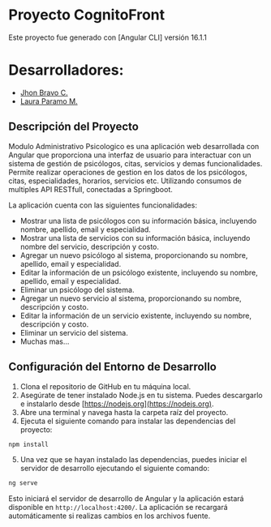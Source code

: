 # Proyecto CognitoFront

Este proyecto fue generado con [Angular CLI] versión 16.1.1

# Desarrolladores:

- [Jhon Bravo C.](https://github.com/michinthecat)
- [Laura Paramo M.](https://github.com/LauraParamo)

## Descripción del Proyecto

Modulo Administrativo Psicologico es una aplicación web desarrollada con Angular que proporciona una interfaz de usuario para interactuar con un sistema de gestión de psicólogos, citas, servicios y demas funcionalidades. Permite realizar operaciones de gestion en los datos de los psicólogos, citas, especialidades, horarios, servicios etc. Utilizando consumos de multiples API RESTfull, conectadas a Springboot.

La aplicación cuenta con las siguientes funcionalidades:

- Mostrar una lista de psicólogos con su información básica, incluyendo nombre, apellido, email y especialidad.
- Mostrar una lista de servicios con su información básica, incluyendo nombre del servicio, descripción y costo.
- Agregar un nuevo psicólogo al sistema, proporcionando su nombre, apellido, email y especialidad.
- Editar la información de un psicólogo existente, incluyendo su nombre, apellido, email y especialidad.
- Eliminar un psicólogo del sistema.
- Agregar un nuevo servicio al sistema, proporcionando su nombre, descripción y costo.
- Editar la información de un servicio existente, incluyendo su nombre, descripción y costo.
- Eliminar un servicio del sistema.
- Muchas mas...

## Configuración del Entorno de Desarrollo

1. Clona el repositorio de GitHub en tu máquina local.
2. Asegúrate de tener instalado Node.js en tu sistema. Puedes descargarlo e instalarlo desde [https://nodejs.org](https://nodejs.org).
3. Abre una terminal y navega hasta la carpeta raíz del proyecto.
4. Ejecuta el siguiente comando para instalar las dependencias del proyecto:

```bash
npm install
```


5. Una vez que se hayan instalado las dependencias, puedes iniciar el servidor de desarrollo ejecutando el siguiente comando:

```bash
ng serve
```

Esto iniciará el servidor de desarrollo de Angular y la aplicación estará disponible en `http://localhost:4200/`. La aplicación se recargará automáticamente si realizas cambios en los archivos fuente.
